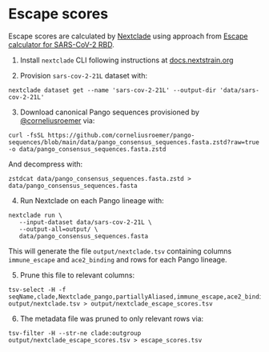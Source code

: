 # Escape scores

Escape scores are calculated by [Nextclade](https://github.com/nextstrain/nextclade) using approach from [Escape calculator for SARS-CoV-2 RBD](https://jbloomlab.github.io/SARS2_RBD_Ab_escape_maps/escape-calc/).

1. Install `nextclade` CLI following instructions at [docs.nextstrain.org](https://docs.nextstrain.org/projects/nextclade/en/stable/user/nextclade-cli.html)

2. Provision `sars-cov-2-21L` dataset with:
```
nextclade dataset get --name 'sars-cov-2-21L' --output-dir 'data/sars-cov-2-21L'
```

3. Download canonical Pango sequences provisioned by [@corneliusroemer](https://github.com/corneliusroemer) via:
```
curl -fsSL https://github.com/corneliusroemer/pango-sequences/blob/main/data/pango_consensus_sequences.fasta.zstd?raw=true -o data/pango_consensus_sequences.fasta.zstd
```
And decompress with:
```
zstdcat data/pango_consensus_sequences.fasta.zstd > data/pango_consensus_sequences.fasta
```

4. Run Nextclade on each Pango lineage with:
```
nextclade run \
   --input-dataset data/sars-cov-2-21L \
   --output-all=output/ \
   data/pango_consensus_sequences.fasta
```

This will generate the file `output/nextclade.tsv` containing columns `immune_escape` and `ace2_binding` and rows for each Pango lineage.

5. Prune this file to relevant columns:
```
tsv-select -H -f seqName,clade,Nextclade_pango,partiallyAliased,immune_escape,ace2_binding output/nextclade.tsv > output/nextclade_escape_scores.tsv
```

6. The metadata file was pruned to only relevant rows via:
```
tsv-filter -H --str-ne clade:outgroup output/nextclade_escape_scores.tsv > escape_scores.tsv
```
